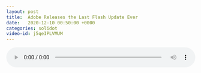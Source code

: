 ```yaml
---
layout: post
title:  Adobe Releases the Last Flash Update Ever
date:   2020-12-10 00:50:00 +0000
categories: solidot
video-id: j5qeIPLVMUM
---
```


<audio src="/assets/e417511fbdf93f50fbed98d3146de7bd.mp3" style="width: 100%;" controls></audio>

